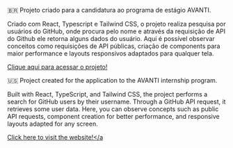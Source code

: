 🇧🇷
Projeto criado para a candidatura ao programa de estágio AVANTI.

Criado com React, Typescript e Tailwind CSS, o projeto realiza pesquisa por usuários do GitHub, onde procura pelo nome e através da requisição de API do Github ele retorna alguns dados do usuário. Aqui é possível observar conceitos como requisições de API públicas, criação de components para maior performance e layouts responsivos adaptados para qualquer tela.

<a href="https://projeto-02-avanti.vercel.app/" target="_blank">Clique aqui para acessar o projeto!</a>

🇺🇸
Project created for the application to the AVANTI internship program.

Built with React, TypeScript, and Tailwind CSS, the project performs a search for GitHub users by their username. Through a GitHub API request, it retrieves some user data. Here, you can observe concepts such as public API requests, component creation for better performance, and responsive layouts adapted for any screen.

<a href="https://projeto-02-avanti.vercel.app/" target="_blank">Click here to visit the website!</a